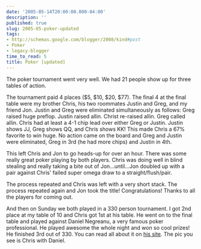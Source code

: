 ```yaml
---
date: '2005-05-14T20:00:00.000-04:00'
description: ''
published: true
slug: 2005-05-poker-updated
tags:
- http://schemas.google.com/blogger/2008/kind#post
- Poker
- legacy-blogger
time_to_read: 5
title: Poker [updated]
---
```


The poker tournament went very well. We had 21 people show up for three tables of action.

The tournament paid 4 places ($5, $10, $20, $77). The final 4 at the final table were my brother Chris, his two roommates Justin and Greg, and my friend Jon. Justin and Greg were eliminated simultaneously as follows: Greg raised huge preflop. Justin raised allin. Christ re-raised allin. Greg called allin. Chris had at least a 4-1 chip lead over either Greg or Justin. Justin shows JJ, Greg shows QQ, and Chris shows KK! This made Chris a 67% favorite to win huge. No action came on the board and Greg and Justin were eliminated, Greg in 3rd (he had more chips) and Justin in 4th.

This left Chris and Jon to go heads-up for over an hour. There was some really great poker playing by both players. Chris was doing well in blind stealing and really taking a bite out of Jon...until...Jon doubled up with a pair against Chris' failed super omega draw to a straight/flush/pair.

The process repeated and Chris was left with a very short stack. The process repeated again and Jon took the title! Congratulations! Thanks to all the players for coming out.

And then on Sunday we both played in a 330 person tournament. I got 2nd place at my table of 10 and Chris got 1st at his table. He went on to the final table and played against Daniel Negreanu, a very famous poker professional. He played awesome the whole night and won so cool prizes! He finished 3rd out of 330. You can read all about it on [his site](http://www.xanga.com/home.aspx?user=supermanwithcheese). The pic you see is Chris with Daniel.